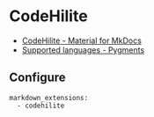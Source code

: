 # CodeHilite

- [CodeHilite - Material for MkDocs](https://squidfunk.github.io/mkdocs-material/extensions/codehilite/)
- [Supported languages - Pygments](http://pygments.org/languages)



## Configure

```
markdown_extensions:
  - codehilite
```
